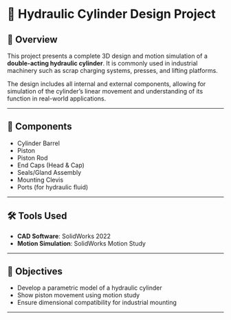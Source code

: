  # 🚜 Hydraulic Cylinder Design Project

## 📌 Overview
This project presents a complete 3D design and motion simulation of a **double-acting hydraulic cylinder**. It is commonly used in industrial machinery such as scrap charging systems, presses, and lifting platforms.

The design includes all internal and external components, allowing for simulation of the cylinder’s linear movement and understanding of its function in real-world applications.

---

## 🧱 Components
- Cylinder Barrel
- Piston
- Piston Rod
- End Caps (Head & Cap)
- Seals/Gland Assembly
- Mounting Clevis
- Ports (for hydraulic fluid)

---

## 🛠️ Tools Used
- **CAD Software**: SolidWorks 2022
- **Motion Simulation**: SolidWorks Motion Study

---

## 🎯 Objectives
- Develop a parametric model of a hydraulic cylinder
- Show piston movement using motion study
- Ensure dimensional compatibility for industrial mounting

---

